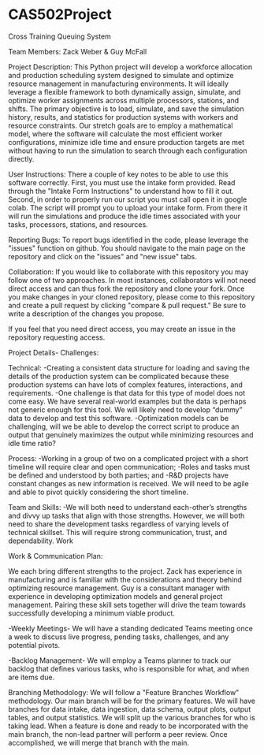 # CAS502Project
Cross Training Queuing System

Team Members: Zack Weber & Guy McFall

Project Description:
This Python project will develop a workforce allocation and production scheduling system designed to simulate and optimize resource management in manufacturing environments. It will ideally leverage a flexible framework to both dynamically assign, simulate, and optimize worker assignments across multiple processors, stations, and shifts. The primary objective is to load, simulate, and save the simulation history, results, and statistics for production systems with workers and resource constraints. Our stretch goals are to employ a mathematical model, where the software will calculate the most efficient worker configurations, minimize idle time and ensure production targets are met without having to run the simulation to search through each configuration directly.

User Instructions:
There a couple of key notes to be able to use this software correctly. First, you must use the intake form provided. Read through the "Intake Form Instructions" to understand how to fill it out. Second, in order to properly run our script you must call open it in google colab. The script will prompt you to upload your intake form. From there it will run the simulations and produce the idle times associated with your tasks, processors, stations, and resources.

Reporting Bugs:
To report bugs identified in the code, please leverage the "issues" function on github. You should navigate to the main page on the repository and click on the "issues" and "new issue" tabs.

Collaboration:
If you would like to collaborate with this repository you may follow one of two approaches. In most instances, collaborators will not need direct access and can thus fork the repository and clone your fork. Once you make changes in your cloned repository, please come to this repository and create a pull request by clicking "compare & pull request." Be sure to write a description of the changes you propose.

If you feel that you need direct access, you may create an issue in the repository requesting access.

Project Details-
Challenges:

Technical:
-Creating a consistent data structure for loading and saving the details of the production system can be complicated because these production systems can have lots of complex features, interactions, and requirements.
-One challenge is that data for this type of model does not come easy. We have several real-world examples but the data is perhaps not generic enough for this tool. We will likely need to develop “dummy” data to develop and test this software.
-Optimization models can be challenging, will we be able to develop the correct script to produce an output that genuinely maximizes the output while minimizing resources and idle time ratio?

Process:
-Working in a group of two on a complicated project with a short timeline will require clear and open communication;
-Roles and tasks must be defined and understood by both parties; and
-R&D projects have constant changes as new information is received. We will need to be agile and able to pivot quickly considering the short timeline.

Team and Skills:
-We will both need to understand each-other’s strengths and divvy up tasks that align with those strengths. However, we will both need to share the development tasks regardless of varying levels of technical skillset. This will require strong communication, trust, and dependability.
Work

Work & Communication Plan:

We each bring different strengths to the project. Zack has experience in manufacturing and is familiar with the considerations and theory behind optimizing resource management. Guy is a consultant manager with experience in developing optimization models and general project management. Pairing these skill sets together will drive the team towards successfully developing a minimum viable product.

-Weekly Meetings- We will have a standing dedicated Teams meeting once a week to discuss live progress, pending tasks, challenges, and any potential pivots.

-Backlog Management- We will employ a Teams planner to track our backlog that defines various tasks, who is responsible for what, and when are items due.

Branching Methodology:
We will follow a "Feature Branches Workflow" methodology. Our main branch will be for the primary features. We will have branches for data intake, data ingestion, data schema, output plots, output tables, and output statistics. We will split up the various branches for who is taking lead. When a feature is done and ready to be incorporated with the main branch, the non-lead partner will perform a peer review. Once accomplished, we will merge that branch with the main.
